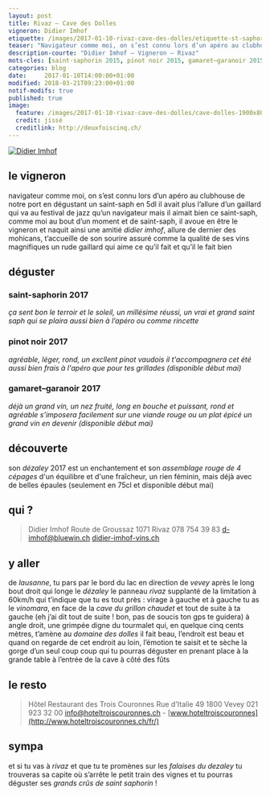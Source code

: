 ```yaml
---
layout: post
title: Rivaz — Cave des Dolles
vigneron: Didier Imhof
etiquette: /images/2017-01-10-rivaz-cave-des-dolles/etiquette-st-saphorin-desert.jpg
teaser: "Navigateur comme moi, on s’est connu lors d’un apéro au clubhouse de notre port en dégustant un saint-saph en 5dl il avait plus l’allure d’un gaillard qui va au festival de jazz qu’un navigateur mais il aimait bien ce st-saph’, ..."
description-courte: "Didier Imhof — Vigneron — Rivaz"
mots-cles: [saint-saphorin 2015, pinot noir 2015, gamaret–garanoir 2015]
categories: blog
date:     2017-01-10T14:00:00+01:00
modified: 2018-03-21T09:23:00+01:00
notif-modifs: true
published: true
image:
  feature: /images/2017-01-10-rivaz-cave-des-dolles/cave-dolles-1900x800.jpg
  credit: jissé
  creditlink: http://deuxfoiscinq.ch/
---
```


[![Didier Imhof][i1]][i1]

[i1]: ../../images/2017-01-10-rivaz-cave-des-dolles/imhof_2.jpg


## le vigneron
navigateur comme moi, on s’est connu lors d’un apéro au clubhouse de notre port en dégustant un saint-saph en 5dl
il avait plus l’allure d’un gaillard qui va au festival de jazz qu’un navigateur mais il aimait bien ce saint-saph, comme moi
au bout d’un moment et de saint-saph, il avoue en être le vigneron et naquit ainsi une amitié
*didier imhof*, allure de dernier des mohicans, t’accueille de son sourire assuré comme la qualité de ses vins magnifiques
un rude gaillard qui aime ce qu’il fait et qu’il le fait bien

## déguster

### saint-saphorin 2017
*ça sent bon le terroir et le soleil, un millésime réussi, un vrai et grand saint saph
qui se plaira aussi bien à l’apéro ou comme rincette*

### pinot noir 2017
*agréable, léger, rond, un excllent pinot vaudois
il t'accompagnera cet été aussi bien frais à l'apéro que pour tes grillades (disponible début mai)*

### gamaret–garanoir 2017
*déjà un grand vin, un nez fruité, long en bouche et puissant, rond et agréable
s’imposera facilement sur une viande rouge ou un plat épicé
un grand vin en devenir (disponible début mai)*

## découverte
son *dézaley* 2017 est un enchantement et son *assemblage rouge de 4 cépages* d'un équilibre et d'une fraîcheur, un rien féminin, mais déjà avec de belles épaules
(seulement en 75cl et disponible début mai)

## qui ?
> Didier Imhof
> Route de Groussaz
> 1071 Rivaz
> 078 754 39 83
> [d-imhof@bluewin.ch](mailto:d-imhof@bluewin.ch)
> [didier-imhof-vins.ch](http://didier-imhof-vins.ch/)

## y aller
de *lausanne*, tu pars par le bord du lac en direction de *vevey*
après le long bout droit qui longe le *dézaley* le panneau *rivaz* supplanté de la limitation à 60km/h qui t’indique que tu es tout près : virage à gauche et à gauche tu as le *vinomara*,
en face de la *cave du grillon chaudet* et tout de suite à ta gauche (eh j’ai dit tout de suite ! bon, pas de soucis ton gps te guidera) à angle droit, une grimpée digne du tourmalet qui, en quelque cinq cents mètres, t’amène au *domaine des dolles*
il fait beau, l’endroit est beau et quand on regarde de cet endroit au loin, l’émotion te saisit et te sèche la gorge d’un seul coup
coup qui tu pourras déguster en prenant place à la grande table à l’entrée de la cave à côté des fûts

## le resto
> Hôtel Restaurant des Trois Couronnes
> Rue d'Italie 49
> 1800 Vevey
> 021 923 32 00
> [info@hoteltroiscouronnes.ch](mailto:info@hoteltroiscouronnes.ch) - [www.hoteltroiscouronnes](http://www.hoteltroiscouronnes.ch/fr/)

## sympa
et si tu vas à *rivaz* et que tu te promènes sur les *falaises du dezaley* tu trouveras sa capite où s’arrête le petit train des vignes et tu pourras déguster ses *grands crûs de saint saphorin* !
